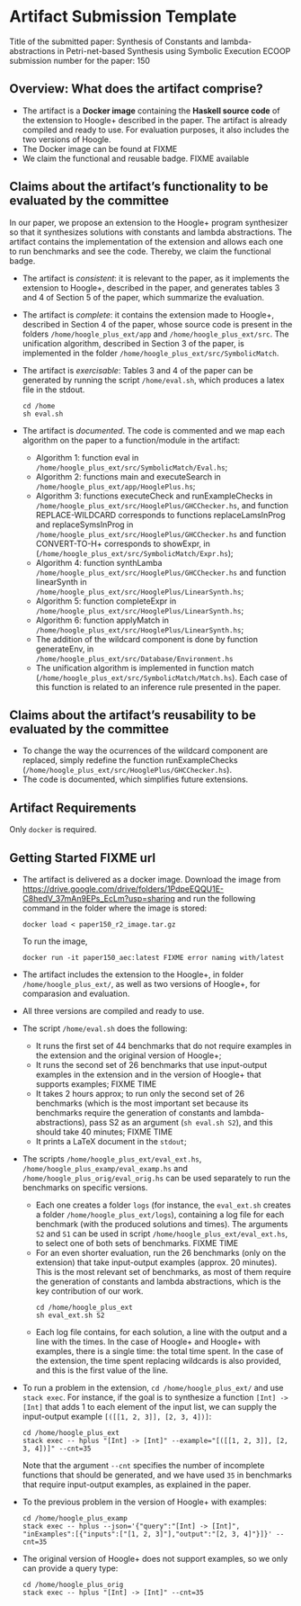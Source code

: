 # Artifact Submission Template

Title of the submitted paper: Synthesis of Constants and lambda-abstractions in Petri-net-based Synthesis using Symbolic Execution
ECOOP submission number for the paper: 150

## Overview: What does the artifact comprise?

* The artifact is a **Docker image** containing the **Haskell source code** of the extension to Hoogle+ described in the paper. The artifact is already compiled and ready to use. For evaluation purposes, it also includes the two versions of Hoogle. 
* The Docker image can be found at FIXME
* We claim the functional and reusable badge. FIXME available

## Claims about the artifact’s functionality to be evaluated by the committee

In our paper, we propose an extension to the Hoogle+ program synthesizer so that it synthesizes solutions with constants and lambda abstractions. The artifact contains the implementation of the extension and allows each one to run benchmarks and see the code. Thereby, we claim the functional badge.

* The artifact is *consistent*: it is relevant to the paper, as it implements the extension to Hoogle+, described in the paper, and generates tables 3 and 4 of Section 5 of the paper, which summarize the evaluation.

* The artifact is *complete*: it contains the extension made to Hoogle+, described in Section 4 of the paper, whose source code is present in the folders `/home/hoogle_plus_ext/app` and `/home/hoogle_plus_ext/src`. The unification algorithm, described in Section 3 of the paper, is implemented in the folder `/home/hoogle_plus_ext/src/SymbolicMatch`.

* The artifact is *exercisable*: Tables 3 and 4 of the paper can be generated by running the script `/home/eval.sh`, which produces a latex file in the stdout.
    ```
    cd /home
    sh eval.sh
    ```

* The artifact is *documented*. The code is commented and we map each algorithm on the paper to a function/module in the artifact:
    - Algorithm 1: function eval in `/home/hoogle_plus_ext/src/SymbolicMatch/Eval.hs`;
    - Algorithm 2: functions main and executeSearch in `/home/hoogle_plus_ext/app/HooglePlus.hs`;
    - Algorithm 3: functions executeCheck and runExampleChecks in `/home/hoogle_plus_ext/src/HooglePlus/GHCChecker.hs`, and function REPLACE-WILDCARD corresponds to functions replaceLamsInProg and replaceSymsInProg in `/home/hoogle_plus_ext/src/HooglePlus/GHCChecker.hs` and function CONVERT-TO-H+ corresponds to showExpr, in (`/home/hoogle_plus_ext/src/SymbolicMatch/Expr.hs`);
    - Algorithm 4: function synthLamba `/home/hoogle_plus_ext/src/HooglePlus/GHCChecker.hs` and function linearSynth in `/home/hoogle_plus_ext/src/HooglePlus/LinearSynth.hs`;
    - Algorithm 5: function completeExpr in `/home/hoogle_plus_ext/src/HooglePlus/LinearSynth.hs`;
    - Algorithm 6: function applyMatch in `/home/hoogle_plus_ext/src/HooglePlus/LinearSynth.hs`;
    - The addition of the wildcard component is done by function generateEnv, in `/home/hoogle_plus_ext/src/Database/Environment.hs`
    - The unification algorithm is implemented in function match (`/home/hoogle_plus_ext/src/SymbolicMatch/Match.hs`). Each case of this function is related to an inference rule presented in the paper.

## Claims about the artifact’s reusability to be evaluated by the committee
* To change the way the ocurrences of the wildcard component are replaced, simply redefine the function runExampleChecks (`/home/hoogle_plus_ext/src/HooglePlus/GHCChecker.hs`).
* The code is documented, which simplifies future extensions.

## Artifact Requirements
Only `docker` is required.

## Getting Started FIXME url
* The artifact is delivered as a docker image. Download the image from https://drive.google.com/drive/folders/1PdpeEQQU1E-C8hedV_37mAn9EPs_EcLm?usp=sharing and run the following command in the folder where the image is stored:
  ```
  docker load < paper150_r2_image.tar.gz
  ```
  To run the image,
  ```
  docker run -it paper150_aec:latest FIXME error naming with/latest
  ```

* The artifact includes the extension to the Hoogle+, in folder `/home/hoogle_plus_ext/`, as well as two versions of Hoogle+, for comparasion and evaluation.

* All three versions are compiled and ready to use.
* The script `/home/eval.sh` does the following:
    - It runs the first set of 44 benchmarks that do not require examples in the extension and the original version of Hoogle+;
    - It runs the second set of 26 benchmarks that use input-output examples in the extension and in the version of Hoogle+ that supports examples; FIXME TIME
    - It takes 2 hours approx; to run only the second set of 26 benchmarks (which is the most important set because its benchmarks require the generation of constants and lambda-abstractions), pass S2 as an argument (`sh eval.sh S2`), and this should take 40 minutes; FIXME TIME
    - It prints a LaTeX document in the `stdout`;
* The scripts `/home/hoogle_plus_ext/eval_ext.hs`, `/home/hoogle_plus_examp/eval_examp.hs` and `/home/hoogle_plus_orig/eval_orig.hs` can be used separately to run the benchmarks on specific versions.         
  - Each one creates a folder `logs` (for instance, the `eval_ext.sh` creates a folder `/home/hoogle_plus_ext/logs`), containing a log file for each benchmark (with the produced solutions and times). The arguments `S2` and `S1` can be used in script `/home/hoogle_plus_ext/eval_ext.hs`, to select one of both sets of benchmarks.           FIXME TIME
  - For an even shorter evaluation, run the 26 benchmarks (only on the extension) that take input-output examples (approx. 20 minutes). This is the most relevant set of benchmarks, as most of them require the generation of constants and lambda abstractions, which is the key contribution of our work.
    ```
    cd /home/hoogle_plus_ext
    sh eval_ext.sh S2
    ```
  - Each log file contains, for each solution, a line with the output and a line with the times. In the case of Hoogle+ and Hoogle+ with examples, there is a single time: the total time spent. In the case of the extension, the time spent replacing wildcards is also provided, and this is the first value of the line.
  
* To run a problem in the extension, `cd /home/hoogle_plus_ext/` and use `stack exec`. For instance, if the goal is to synthesize a function `[Int] -> [Int]` that adds 1 to each element of the input list, we can supply the input-output example `[([[1, 2, 3]], [2, 3, 4])]`:
    ```
    cd /home/hoogle_plus_ext
    stack exec -- hplus "[Int] -> [Int]" --example="[([[1, 2, 3]], [2, 3, 4])]" --cnt=35
    ```
    Note that the argument `--cnt` specifies the number of incomplete functions that should be generated, and we have used `35` in benchmarks that require input-output examples, as explained in the paper.

* To the previous problem in the version of Hoogle+ with examples:
    ```
    cd /home/hoogle_plus_examp
    stack exec -- hplus --json='{"query":"[Int] -> [Int]", "inExamples":[{"inputs":["[1, 2, 3]"],"output":"[2, 3, 4]"}]}' --cnt=35
    ```
* The original version of Hoogle+ does not support examples, so we only can provide a query type:
    ```
    cd /home/hoogle_plus_orig
    stack exec -- hplus "[Int] -> [Int]" --cnt=35
    ```